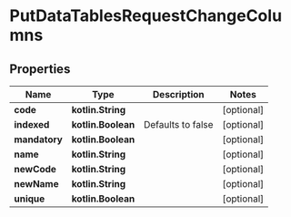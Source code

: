 
# PutDataTablesRequestChangeColumns

## Properties
| Name | Type | Description | Notes |
| ------------ | ------------- | ------------- | ------------- |
| **code** | **kotlin.String** |  |  [optional] |
| **indexed** | **kotlin.Boolean** | Defaults to false |  [optional] |
| **mandatory** | **kotlin.Boolean** |  |  [optional] |
| **name** | **kotlin.String** |  |  [optional] |
| **newCode** | **kotlin.String** |  |  [optional] |
| **newName** | **kotlin.String** |  |  [optional] |
| **unique** | **kotlin.Boolean** |  |  [optional] |



